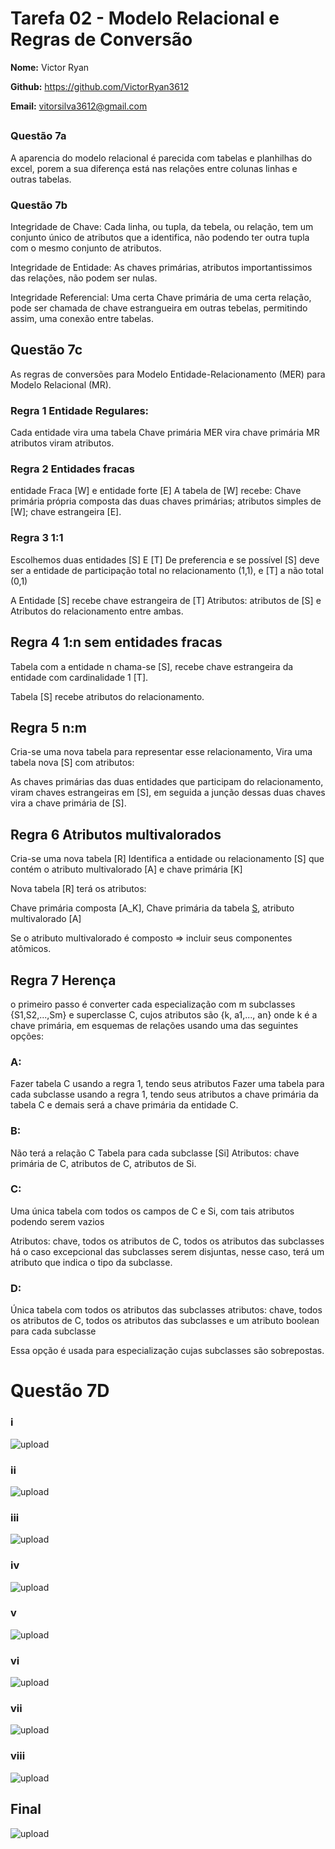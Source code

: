 # Tarefa 02 - Modelo Relacional e Regras de Conversão

**Nome:** Victor Ryan

**Github:** https://github.com/VictorRyan3612

**Email:** vitorsilva3612@gmail.com
##



### Questão 7a
A aparencia do modelo relacional é parecida com tabelas e planhilhas do excel, porem a sua diferença está nas relações entre colunas linhas e outras tabelas.

### Questão 7b
Integridade de Chave:
Cada linha, ou tupla, da tebela, ou relação, tem um conjunto único de atributos que a identifica, não podendo ter outra tupla com o mesmo conjunto de atributos.

Integridade de Entidade:
As chaves primárias, atributos importantissimos das relações, não podem ser nulas.

Integridade Referencial:
Uma certa Chave primária de uma certa relação, pode ser chamada de chave estrangueira em outras tebelas, permitindo assim, uma conexão entre tabelas.



## Questão 7c
As regras de conversões para Modelo Entidade-Relacionamento (MER) para Modelo Relacional (MR).

### Regra 1 Entidade Regulares:
Cada entidade vira uma tabela
Chave primária MER vira chave primária MR
atributos viram atributos.


### Regra 2 Entidades fracas
entidade Fraca [W] e entidade forte [E]
A tabela de [W] recebe: 
Chave primária própria composta das duas chaves primárias;
atributos simples de [W]; chave estrangeira [E].


### Regra 3 1:1
Escolhemos duas entidades [S] E [T] 
De preferencia e se possível [S] deve ser a entidade de participação total no relacionamento (1,1), e [T] a não total (0,1)

A Entidade [S] recebe chave estrangeira de [T]
Atributos: atributos de [S] e Atributos do relacionamento entre ambas.


## Regra 4 1:n sem entidades fracas

Tabela com a entidade n chama-se [S], recebe chave estrangeira da entidade com cardinalidade 1 [T].

Tabela [S] recebe atributos do relacionamento.


## Regra 5 n:m

Cria-se uma nova tabela para representar esse relacionamento, Vira uma tabela nova [S] com atributos: 

As chaves primárias das duas entidades que participam do relacionamento, viram chaves estrangeiras em [S], em seguida a junção dessas duas chaves vira a chave primária de [S].


## Regra 6 Atributos multivalorados 
Cria-se uma nova tabela [R]
Identifica a entidade ou relacionamento [S] que contém o atributo multivalorado [A] e chave primária [K]

Nova tabela [R] terá os atributos:

Chave primária composta [A_K], Chave primária da tabela [S]([K]), atributo multivalorado [A]

Se o atributo multivalorado é composto => incluir seus componentes atômicos.

## Regra 7 Herença

o primeiro passo é converter cada especialização com m
subclasses {S1,S2,...,Sm} e superclasse C, cujos
atributos são {k, a1,..., an} onde k é a chave
primária, em esquemas de relações usando uma
das seguintes opções:

### A: 
Fazer tabela C usando a regra 1, tendo seus atributos
Fazer uma tabela para cada subclasse usando a regra 1, tendo seus atributos 
a chave primária da tabela C e demais será a chave primária da entidade C.

### B:
Não terá a relação C
Tabela para cada subclasse [Si]
Atributos: chave primária de C, atributos de C, atributos de Si.

### C:
Uma única tabela com todos os campos de C e Si, com tais atributos podendo serem vazios

Atributos: chave, todos os atributos de C, todos os atributos das subclasses
há o caso excepcional das subclasses serem disjuntas, nesse caso, terá um atributo que indica o tipo da subclasse.

### D:
Única tabela com todos os atributos das subclasses
atributos: chave, todos os atributos de C, todos os atributos das subclasses e um atributo boolean para cada subclasse

Essa opção é usada para especialização cujas subclasses são sobrepostas.




# Questão 7D

### i

![upload ](https://uploaddeimagens.com.br/images/004/473/112/full/Chen_Erd.jpg?1684450370)



### ii

![upload ](https://uploaddeimagens.com.br/images/004/473/118/full/Chen_Erd.jpg?1684450653)



### iii
![upload ](https://uploaddeimagens.com.br/images/004/473/128/full/Chen_Erd.jpg?1684451277)


### iv

![upload ](https://uploaddeimagens.com.br/images/004/473/151/full/Chen_Erd.jpg?1684452142)



### v
![upload ](https://uploaddeimagens.com.br/images/004/473/180/full/Chen_Erd_v.jpg?1684452939)


### vi

![upload ](https://uploaddeimagens.com.br/images/004/473/187/full/Chen_Erd.jpg?1684453139)



### vii

![upload ](https://uploaddeimagens.com.br/images/004/473/190/full/Chen_Erd.jpg?1684453438)



### viii

![upload ](https://uploaddeimagens.com.br/images/004/473/211/full/Chen_Erd.jpg?1684454261)

## Final

![upload ](https://uploaddeimagens.com.br/images/004/473/249/full/Chen_Erd.jpg?1684456040)